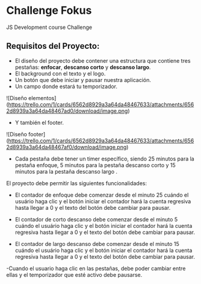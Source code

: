 # Challenge Fokus 
JS Development course Challenge

## Requisitos del Proyecto:

- El diseño del proyecto debe contener una estructura que contiene tres pestañas: **enfocar**, **descanso corto** y **descanso largo**.
- El background con el texto y el logo.
- Un botón que debe iniciar y pausar nuestra aplicación.
- Un campo donde estará tu temporizador.

![Diseño elementos] (https://trello.com/1/cards/6562d8929a3a64da48467633/attachments/6562d8939a3a64da48467ad0/download/image.png)

- Y también el footer.

![Diseño footer] (https://trello.com/1/cards/6562d8929a3a64da48467633/attachments/6562d8939a3a64da48467af0/download/image.png)

- Cada pestaña debe tener un timer específico, siendo 25 minutos para la pestaña enfoque, 5 minutos para la pestaña descanso corto y 15 minutos para la pestaña descanso largo .

El proyecto debe permitir las siguientes funcionalidades:

- El contador de enfoque debe comenzar desde el minuto 25 cuándo el usuário haga clic y el botón iniciar el contador hará la cuenta regresiva hasta llegar a 0 y el texto del botón debe cambiar para pausar.

- El contador de corto descanso debe comenzar desde el minuto 5 cuándo el usuário haga clic y el botón iniciar el contador  hará la cuenta regresiva hasta llegar a 0 y el texto del botón debe cambiar para pausar.

- El contador de largo descanso debe comenzar desde el minuto 15 cuándo el usuário haga clic y el botón iniciar el contador hará la cuenta regresiva hasta llegar a 0 y el texto del botón debe cambiar para pausar.

-Cuando el usuario haga clic en las pestañas, debe poder cambiar entre ellas y el temporizador que esté activo debe pausarse.
